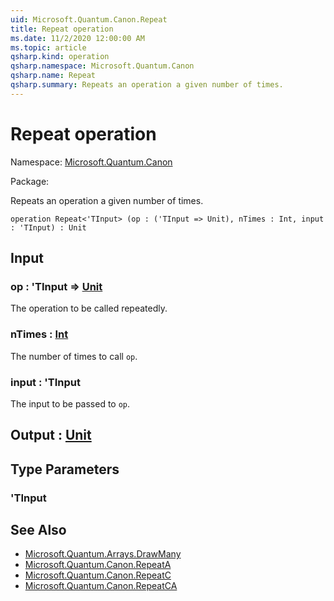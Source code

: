 ```yaml
---
uid: Microsoft.Quantum.Canon.Repeat
title: Repeat operation
ms.date: 11/2/2020 12:00:00 AM
ms.topic: article
qsharp.kind: operation
qsharp.namespace: Microsoft.Quantum.Canon
qsharp.name: Repeat
qsharp.summary: Repeats an operation a given number of times.
---
```


# Repeat operation

Namespace: [Microsoft.Quantum.Canon](xref:Microsoft.Quantum.Canon)

Package: [](https://nuget.org/packages/)


Repeats an operation a given number of times.

```qsharp
operation Repeat<'TInput> (op : ('TInput => Unit), nTimes : Int, input : 'TInput) : Unit
```


## Input

### op : 'TInput => [Unit](xref:microsoft.quantum.lang-ref.unit) 

The operation to be called repeatedly.


### nTimes : [Int](xref:microsoft.quantum.lang-ref.int)

The number of times to call `op`.


### input : 'TInput

The input to be passed to `op`.



## Output : [Unit](xref:microsoft.quantum.lang-ref.unit)



## Type Parameters

### 'TInput



## See Also

- [Microsoft.Quantum.Arrays.DrawMany](xref:Microsoft.Quantum.Arrays.DrawMany)
- [Microsoft.Quantum.Canon.RepeatA](xref:Microsoft.Quantum.Canon.RepeatA)
- [Microsoft.Quantum.Canon.RepeatC](xref:Microsoft.Quantum.Canon.RepeatC)
- [Microsoft.Quantum.Canon.RepeatCA](xref:Microsoft.Quantum.Canon.RepeatCA)
